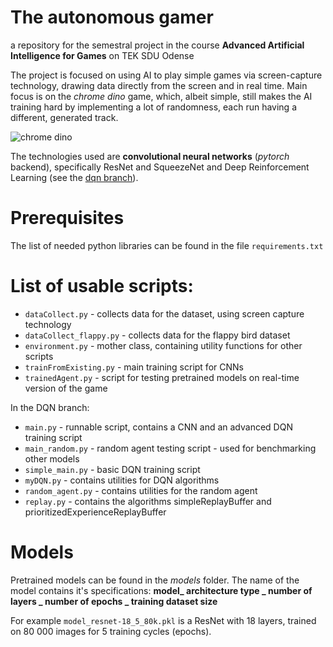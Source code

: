 # The autonomous gamer

a repository for the semestral project in the course 
**Advanced Artificial Intelligence for Games** on TEK SDU Odense

The project is focused on using AI to play simple games via screen-capture technology, drawing data directly from the screen and in real time. Main focus is on the *chrome dino* game, which, albeit simple, still makes the AI training hard by implementing a lot of randomness, each run having a different, generated track.

![chrome dino](https://miro.medium.com/max/1200/1*82D2cg8Gpe9CVISaph6RPg.gif)

The technologies used are **convolutional neural networks** (*pytorch* backend), specifically ResNet and SqueezeNet and Deep Reinforcement Learning (see the [dqn branch](https://github.com/janskvara/project/tree/dqn)).

# Prerequisites

The list of needed python libraries can be found in the file `requirements.txt`

# List of usable scripts:

 - `dataCollect.py` - collects data for the dataset, using screen capture technology
 - `dataCollect_flappy.py` - collects data for the flappy bird dataset
 - `environment.py` - mother class, containing utility functions for other scripts
 - `trainFromExisting.py` - main training script for CNNs
 - `trainedAgent.py` - script for testing pretrained models on real-time version of the game

In the DQN branch:

 - `main.py` - runnable script, contains a CNN and an advanced DQN training script
 - `main_random.py` - random agent testing script - used for benchmarking other models
 - `simple_main.py` - basic DQN training script
 - `myDQN.py` - contains utilities for DQN algorithms
 - `random_agent.py` - contains utilities for the random agent
 - `replay.py` - contains the algorithms simpleReplayBuffer and prioritizedExperienceReplayBuffer

# Models

Pretrained models can be found in the *models* folder. 
The name of the model contains it's specifications:
**model_ architecture type _ number of layers _ number of epochs _  training dataset size**

For example `model_resnet-18_5_80k.pkl` is a ResNet with 18 layers, trained on 80 000 images for 5 training cycles (epochs).
